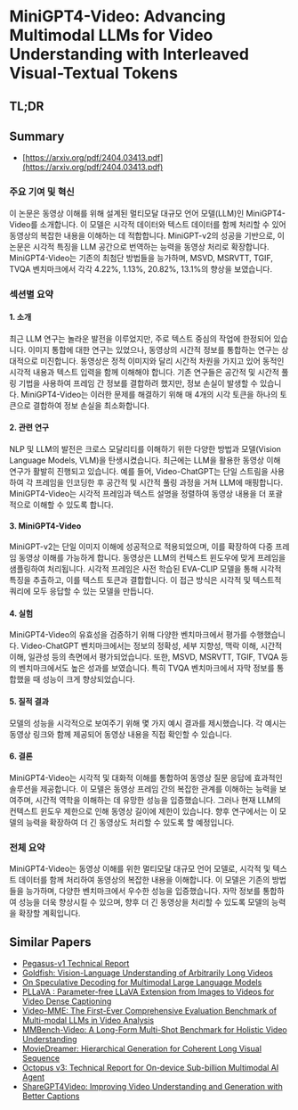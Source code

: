 # MiniGPT4-Video: Advancing Multimodal LLMs for Video Understanding with Interleaved Visual-Textual Tokens
## TL;DR
## Summary
- [https://arxiv.org/pdf/2404.03413.pdf](https://arxiv.org/pdf/2404.03413.pdf)

### 주요 기여 및 혁신
이 논문은 동영상 이해를 위해 설계된 멀티모달 대규모 언어 모델(LLM)인 MiniGPT4-Video를 소개합니다. 이 모델은 시각적 데이터와 텍스트 데이터를 함께 처리할 수 있어 동영상의 복잡한 내용을 이해하는 데 적합합니다. MiniGPT-v2의 성공을 기반으로, 이 논문은 시각적 특징을 LLM 공간으로 번역하는 능력을 동영상 처리로 확장합니다. MiniGPT4-Video는 기존의 최첨단 방법들을 능가하며, MSVD, MSRVTT, TGIF, TVQA 벤치마크에서 각각 4.22%, 1.13%, 20.82%, 13.1%의 향상을 보였습니다.

### 섹션별 요약

#### 1. 소개
최근 LLM 연구는 놀라운 발전을 이루었지만, 주로 텍스트 중심의 작업에 한정되어 있습니다. 이미지 통합에 대한 연구는 있었으나, 동영상의 시간적 정보를 통합하는 연구는 상대적으로 미진합니다. 동영상은 정적 이미지와 달리 시간적 차원을 가지고 있어 동적인 시각적 내용과 텍스트 입력을 함께 이해해야 합니다. 기존 연구들은 공간적 및 시간적 풀링 기법을 사용하여 프레임 간 정보를 결합하려 했지만, 정보 손실이 발생할 수 있습니다. MiniGPT4-Video는 이러한 문제를 해결하기 위해 매 4개의 시각 토큰을 하나의 토큰으로 결합하여 정보 손실을 최소화합니다.

#### 2. 관련 연구
NLP 및 LLM의 발전은 크로스 모달리티를 이해하기 위한 다양한 방법과 모델(Vision Language Models, VLM)을 탄생시켰습니다. 최근에는 LLM을 활용한 동영상 이해 연구가 활발히 진행되고 있습니다. 예를 들어, Video-ChatGPT는 단일 스트림을 사용하여 각 프레임을 인코딩한 후 공간적 및 시간적 풀링 과정을 거쳐 LLM에 매핑합니다. MiniGPT4-Video는 시각적 프레임과 텍스트 설명을 정렬하여 동영상 내용을 더 포괄적으로 이해할 수 있도록 합니다.

#### 3. MiniGPT4-Video
MiniGPT-v2는 단일 이미지 이해에 성공적으로 적용되었으며, 이를 확장하여 다중 프레임 동영상 이해를 가능하게 합니다. 동영상은 LLM의 컨텍스트 윈도우에 맞게 프레임을 샘플링하여 처리됩니다. 시각적 프레임은 사전 학습된 EVA-CLIP 모델을 통해 시각적 특징을 추출하고, 이를 텍스트 토큰과 결합합니다. 이 접근 방식은 시각적 및 텍스트적 쿼리에 모두 응답할 수 있는 모델을 만듭니다.

#### 4. 실험
MiniGPT4-Video의 유효성을 검증하기 위해 다양한 벤치마크에서 평가를 수행했습니다. Video-ChatGPT 벤치마크에서는 정보의 정확성, 세부 지향성, 맥락 이해, 시간적 이해, 일관성 등의 측면에서 평가되었습니다. 또한, MSVD, MSRVTT, TGIF, TVQA 등의 벤치마크에서도 높은 성과를 보였습니다. 특히 TVQA 벤치마크에서 자막 정보를 통합했을 때 성능이 크게 향상되었습니다.

#### 5. 질적 결과
모델의 성능을 시각적으로 보여주기 위해 몇 가지 예시 결과를 제시했습니다. 각 예시는 동영상 링크와 함께 제공되어 동영상 내용을 직접 확인할 수 있습니다.

#### 6. 결론
MiniGPT4-Video는 시각적 및 대화적 이해를 통합하여 동영상 질문 응답에 효과적인 솔루션을 제공합니다. 이 모델은 동영상 프레임 간의 복잡한 관계를 이해하는 능력을 보여주며, 시간적 역학을 이해하는 데 유망한 성능을 입증했습니다. 그러나 현재 LLM의 컨텍스트 윈도우 제한으로 인해 동영상 길이에 제한이 있습니다. 향후 연구에서는 이 모델의 능력을 확장하여 더 긴 동영상도 처리할 수 있도록 할 예정입니다.

### 전체 요약
MiniGPT4-Video는 동영상 이해를 위한 멀티모달 대규모 언어 모델로, 시각적 및 텍스트 데이터를 함께 처리하여 동영상의 복잡한 내용을 이해합니다. 이 모델은 기존의 방법들을 능가하며, 다양한 벤치마크에서 우수한 성능을 입증했습니다. 자막 정보를 통합하여 성능을 더욱 향상시킬 수 있으며, 향후 더 긴 동영상을 처리할 수 있도록 모델의 능력을 확장할 계획입니다.

## Similar Papers
- [Pegasus-v1 Technical Report](2404.14687.md)
- [Goldfish: Vision-Language Understanding of Arbitrarily Long Videos](2407.12679.md)
- [On Speculative Decoding for Multimodal Large Language Models](2404.08856.md)
- [PLLaVA : Parameter-free LLaVA Extension from Images to Videos for Video Dense Captioning](2404.16994.md)
- [Video-MME: The First-Ever Comprehensive Evaluation Benchmark of Multi-modal LLMs in Video Analysis](2405.21075.md)
- [MMBench-Video: A Long-Form Multi-Shot Benchmark for Holistic Video Understanding](2406.14515.md)
- [MovieDreamer: Hierarchical Generation for Coherent Long Visual Sequence](2407.16655.md)
- [Octopus v3: Technical Report for On-device Sub-billion Multimodal AI Agent](2404.11459.md)
- [ShareGPT4Video: Improving Video Understanding and Generation with Better Captions](2406.04325.md)
